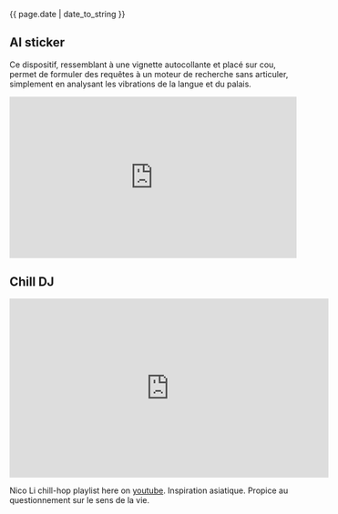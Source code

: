 {{ page.date | date_to_string }}

## AI sticker

Ce dispositif, ressemblant à une vignette autocollante et placé sur cou, permet de formuler des requêtes à un moteur de recherche sans articuler, simplement en analysant les vibrations de la langue et du palais.

<div style="max-width:854px">
    <div style="position:relative;height:0;padding-bottom:56.25%">
        <iframe src="https://embed.ted.com/talks/arnav_kapur_a_breakthrough_device_that_combines_mind_and_machine" width="854" height="480" style="position:absolute;left:0;top:0;width:100%;height:100%" frameborder="0" scrolling="no" allowfullscreen>
        </iframe>
    </div>
</div>

## Chill DJ

<iframe width="560" height="315" src="https://www.youtube-nocookie.com/embed/MEgS9493djY" frameborder="0" allow="accelerometer; autoplay; encrypted-media; gyroscope; picture-in-picture" allowfullscreen></iframe>

Nico Li chill-hop playlist here on [youtube](https://www.youtube.com/playlist?list=PL5UemGlqFRdKO6bcCf2JcvHzv1rhz-oW4).
Inspiration asiatique. Propice au questionnement sur le sens de la vie.
